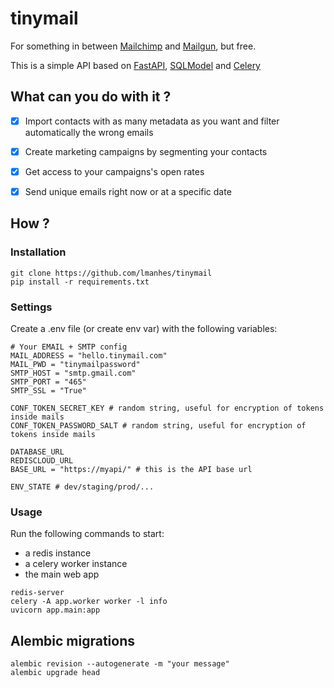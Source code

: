 # tinymail

For something in between [Mailchimp](https://mailchimp.com) and [Mailgun](https://www.mailgun.com/), but free.

This is a simple API based on [FastAPI](https://github.com/tiangolo/fastapi), [SQLModel](https://github.com/tiangolo/sqlmodel) and [Celery](https://github.com/celery/celery)


## What can you do with it ?

- [X] Import contacts with as many metadata as you want and filter automatically the wrong emails
- [X] Create marketing campaigns by segmenting your contacts
- [X] Get access to your campaigns's open rates
- [X] Send unique emails right now or at a specific date


## How ?

### Installation

```shell
git clone https://github.com/lmanhes/tinymail
pip install -r requirements.txt
```


### Settings

Create a .env file (or create env var) with the following variables:

```
# Your EMAIL + SMTP config
MAIL_ADDRESS = "hello.tinymail.com"
MAIL_PWD = "tinymailpassword"
SMTP_HOST = "smtp.gmail.com"
SMTP_PORT = "465"
SMTP_SSL = "True"

CONF_TOKEN_SECRET_KEY # random string, useful for encryption of tokens inside mails
CONF_TOKEN_PASSWORD_SALT # random string, useful for encryption of tokens inside mails

DATABASE_URL
REDISCLOUD_URL 
BASE_URL = "https://myapi/" # this is the API base url

ENV_STATE # dev/staging/prod/...
```


### Usage

Run the following commands to start:
- a redis instance
- a celery worker instance
- the main web app

```shell
redis-server
celery -A app.worker worker -l info
uvicorn app.main:app
```


## Alembic migrations

```shell
alembic revision --autogenerate -m "your message"
alembic upgrade head
```
